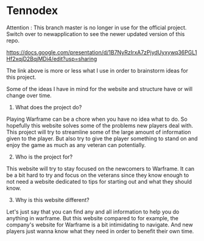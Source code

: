 # Tennodex
 Attention : This branch master is no longer in use for the official project. Switch over to newapplication to see the newer updated version of this repo. 
 
https://docs.google.com/presentation/d/1B7NyRzIrxA7zPjydUyxywq36PGL1Hf2xqjD2BqjMDi4/edit?usp=sharing 

The link above is more or less what I use in order to brainstorm ideas for this project. 

Some of the ideas I have in mind for the website and structure have or will change over time. 

1. What does the project do?

 Playing Warframe can be a chore when you have no idea what to do. So hopefully this website solves some of the problems new players deal with. This project will try to streamline some of the large amount of information given to the player. But also try to give the player something to stand on and enjoy the game as much as any veteran can potentially. 

2. Who is the project for? 

 This website will try to stay focused on the newcomers to Warframe. It can be a bit hard to try and focus on the veterans since they know enough to not need a website dedicated to tips for starting out and what they should know. 

3. Why is this website different?

 Let's just say that you can find any and all information to help you do anything in warframe. But this website compared to for example, the company's website for Warframe is a bit intimidating to navigate. And new players just wanna know what they need in order to benefit their own time. 

